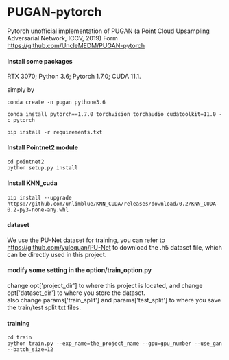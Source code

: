 # PUGAN-pytorch
Pytorch unofficial implementation of PUGAN (a Point Cloud Upsampling Adversarial Network, ICCV, 2019)
Form https://github.com/UncleMEDM/PUGAN-pytorch

#### Install some packages

RTX 3070; Python 3.6; Pytorch 1.7.0; CUDA 11.1.

simply by 
```
conda create -n pugan python=3.6

conda install pytorch==1.7.0 torchvision torchaudio cudatoolkit=11.0 -c pytorch

pip install -r requirements.txt
```
#### Install Pointnet2 module
```
cd pointnet2
python setup.py install
```
#### Install KNN_cuda
```
pip install --upgrade https://github.com/unlimblue/KNN_CUDA/releases/download/0.2/KNN_CUDA-0.2-py3-none-any.whl
```
#### dataset
We use the PU-Net dataset for training, you can refer to https://github.com/yulequan/PU-Net to download the .h5 dataset file, which can be directly used in this project.
#### modify some setting in the option/train_option.py
change opt['project_dir'] to where this project is located, and change opt['dataset_dir'] to where you store the dataset.
<br/>
also change params['train_split'] and params['test_split'] to where you save the train/test split txt files.
#### training
```
cd train
python train.py --exp_name=the_project_name --gpu=gpu_number --use_gan --batch_size=12
```

